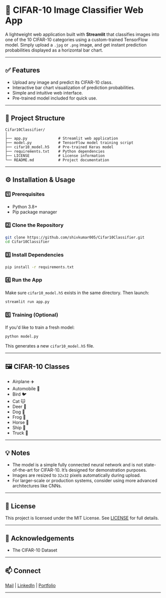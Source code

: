 # 📸 CIFAR-10 Image Classifier Web App

A lightweight web application built with **Streamlit** that classifies images into one of the 10 CIFAR-10 categories using a custom-trained TensorFlow model. Simply upload a `.jpg` or `.png` image, and get instant prediction probabilities displayed as a horizontal bar chart.

---

## ✅ Features

* Upload any image and predict its CIFAR-10 class.
* Interactive bar chart visualization of prediction probabilities.
* Simple and intuitive web interface.
* Pre-trained model included for quick use.

---

## 📂 Project Structure

```
Cifar10Classifier/
│
├── app.py              # Streamlit web application
├── model.py            # TensorFlow model training script
├── cifar10_model.h5    # Pre-trained Keras model
├── requirements.txt    # Python dependencies
├── LICENSE             # License information
└── README.md           # Project documentation
```

---

## ⚙️ Installation & Usage

### 1️⃣ Prerequisites

* Python 3.8+
* Pip package manager

### 2️⃣ Clone the Repository

```bash
git clone https://github.com/shivkumar005/Cifar10Classifier.git
cd Cifar10Classifier
```

### 3️⃣ Install Dependencies

```bash
pip install -r requirements.txt
```

### 4️⃣ Run the App

Make sure `cifar10_model.h5` exists in the same directory. Then launch:

```bash
streamlit run app.py
```

### 5️⃣ Training (Optional)

If you'd like to train a fresh model:

```bash
python model.py
```

This generates a new `cifar10_model.h5` file.

---

## 🖼️ CIFAR-10 Classes

* Airplane ✈️
* Automobile 🚗
* Bird 🐦
* Cat 🐱
* Deer 🦌
* Dog 🐶
* Frog 🐸
* Horse 🐴
* Ship 🚢
* Truck 🚚

---

## 💡 Notes

* The model is a simple fully connected neural network and is not state-of-the-art for CIFAR-10. It’s designed for demonstration purposes.
* Images are resized to `32x32` pixels automatically during upload.
* For larger-scale or production systems, consider using more advanced architectures like CNNs.

---

## 📄 License

This project is licensed under the MIT License. See [LICENSE](LICENSE) for full details.

---

## 🙏 Acknowledgements

* The CIFAR-10 Dataset

--- 

## 📫 Connect

[Mail](mailto:shivakumarsouta18@gmail.com) | [LinkedIn](https://linkedin.com/in/shivakumarsouta) | [Portfolio](https://shivakumarsouta-portfolio.vercel.app)

---


